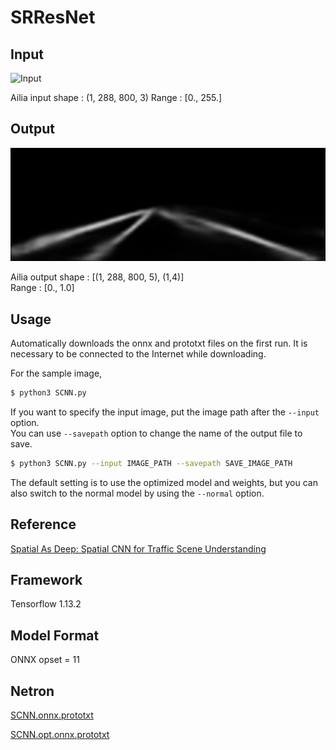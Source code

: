 # SRResNet

## Input

![Input](00000.png)

Ailia input shape : (1, 288, 800, 3)
Range : [0., 255.]

## Output

![Output](output.png)

Ailia output shape : [(1, 288, 800, 5), (1,4)]  
Range : [0., 1.0]

## Usage
Automatically downloads the onnx and prototxt files on the first run.
It is necessary to be connected to the Internet while downloading.

For the sample image,
``` bash
$ python3 SCNN.py
```

If you want to specify the input image, put the image path after the `--input` option.  
You can use `--savepath` option to change the name of the output file to save.
```bash
$ python3 SCNN.py --input IMAGE_PATH --savepath SAVE_IMAGE_PATH
```

The default setting is to use the optimized model and weights, but you can also switch to the normal model by using the `--normal` option.

## Reference

[Spatial As Deep: Spatial CNN for Traffic Scene Understanding](https://github.com/cardwing/Codes-for-Lane-Detection/tree/master/SCNN-Tensorflow)

## Framework

Tensorflow 1.13.2

## Model Format

ONNX opset = 11

## Netron

[SCNN.onnx.prototxt]()

[SCNN.opt.onnx.prototxt]()

